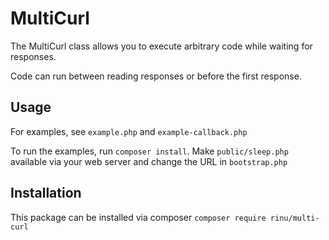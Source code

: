 # MultiCurl

The MultiCurl class allows you to execute arbitrary code while waiting for responses.

Code can run between reading responses or before the first response.

## Usage

For examples, see `example.php` and `example-callback.php`

To run the examples, run `composer install`.
Make `public/sleep.php` available via your web server and change the URL in `bootstrap.php`

## Installation

This package can be installed via composer `composer require rinu/multi-curl`
